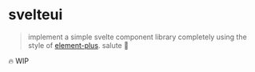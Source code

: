# svelteui

> implement a simple svelte component library completely using the style of [element-plus](https://github.com/element-plus/element-plus). salute 🚩

🔥 WIP
